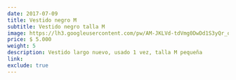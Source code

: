 ```yaml
---
date: 2017-07-09
title: Vestido negro M
subtitle: Vestido negro talla M
image: https://lh3.googleusercontent.com/pw/AM-JKLVd-tdVmg0DwDd1S3yQr_oQx-gCx-5Dox3HJBddTbYMkS-Atj3_7pQ5g9yjOQKx6U9KTEyoZ7O4-VttTk0vh9Dgq19DN-EEdLQ-DKi0FNHJUUStBRB9bS2xBIPyoQ1_sqUu-JUna0_4kGH3QmgMDWACoQ=w466-h621-no?authuser=0
price: $ 5.000
weight: 5
description: Vestido largo nuevo, usado 1 vez, talla M pequeña
link: 
exclude: true
---
```

